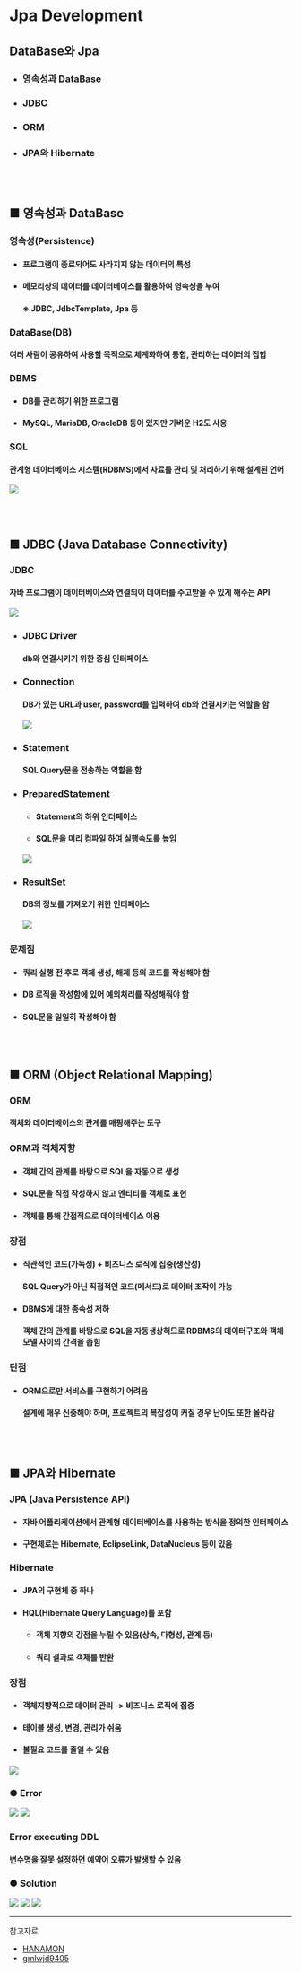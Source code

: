 # Jpa Development

## DataBase와 Jpa

* ### 영속성과 DataBase
* ### JDBC
* ### ORM
* ### JPA와 Hibernate

<br/>
<br/>

## ■ 영속성과 DataBase

### 영속성(Persistence)

* #### 프로그램이 종료되어도 사라지지 않는 데이터의 특성
* #### 메모리상의 데이터를 데이터베이스를 활용하여 영속성을 부여
  #### ※ JDBC, JdbcTemplate, Jpa 등

### DataBase(DB)

#### 여러 사람이 공유하여 사용할 목적으로 체계화하여 통합, 관리하는 데이터의 집합

### DBMS

* #### DB를 관리하기 위한 프로그램
* #### MySQL, MariaDB, OracleDB 등이 있지만 가벼운 H2도 사용

### SQL

#### 관계형 데이터베이스 시스템(RDBMS)에서 자료를 관리 및 처리하기 위해 설계된 언어

![](../../CS/CS_IMG/SQL.png)

<br/>
<br/>

## ■ JDBC (Java Database Connectivity)

### JDBC

#### 자바 프로그램이 데이터베이스와 연결되어 데이터를 주고받을 수 있게 해주는 API

![](../Image/jdbc.png)

* ### JDBC Driver
  #### db와 연결시키기 위한 중심 인터페이스
* ### Connection
  #### DB가 있는 URL과 user, password를 입력하여 db와 연결시키는 역할을 함
  ![](../Image/jdbc_conn.png)
* ### Statement
  #### SQL Query문을 전송하는 역할을 함
* ### PreparedStatement
    * #### Statement의 하위 인터페이스
    * #### SQL문을 미리 컴파일 하여 실행속도를 높임
  ![](../Image/jdbc_pstmt.png)
* ### ResultSet
  #### DB의 정보를 가져오기 위한 인터페이스
  ![](../Image/jdbc_rs.png)

### 문제점

* #### 쿼리 실행 전 후로 객체 생성, 해제 등의 코드를 작성해야 함
* #### DB 로직을 작성함에 있어 예외처리를 작성해줘야 함
* #### SQL문을 일일히 작성해야 함

<br/>
<br/>

## ■ ORM (Object Relational Mapping)

### ORM

#### 객체와 데이터베이스의 관계를 매핑해주는 도구

### ORM과 객체지향

* #### 객체 간의 관계를 바탕으로 SQL을 자동으로 생성
* #### SQL문을 직접 작성하지 않고 엔티티를 객체로 표현
* #### 객체를 통해 간접적으로 데이터베이스 이용

### 장점

* #### 직관적인 코드(가독성) + 비즈니스 로직에 집중(생산성)
  #### SQL Query가 아닌 직접적인 코드(메서드)로 데이터 조작이 가능
* #### DBMS에 대한 종속성 저하
  #### 객체 간의 관계를 바탕으로 SQL을 자동생상허므로 RDBMS의 데이터구조와 객체 모델 사이의 간격을 좁힘

### 단점

* #### ORM으로만 서비스를 구현하기 어려움
  #### 설계에 매우 신중해야 하며, 프로젝트의 복잡성이 커질 경우 난이도 또한 올라감

<br/>
<br/>

## ■ JPA와 Hibernate

### JPA (Java Persistence API)

* #### 자바 어플리케이션에서 관계형 데이터베이스를 사용하는 방식을 정의한 인터페이스
* #### 구현체로는 Hibernate, EclipseLink, DataNucleus 등이 있음

### Hibernate

* #### JPA의 구현체 중 하나
* #### HQL(Hibernate Query Language)를 포함
    * #### 객체 지향의 강점을 누릴 수 있음(상속, 다형성, 관계 등)
    * #### 쿼리 결과로 객체를 반환

### 장점

* #### 객체지향적으로 데이터 관리 -> 비즈니스 로직에 집중
* #### 테이블 생성, 변경, 관리가 쉬움
* #### 불필요 코드를 줄일 수 있음

![](../Image/jpa_insert.png)

### ● Error
![](../Image/entity_1.png)
![](../Image/jpa_error.png)
### Error executing DDL
#### 변수명을 잘못 설정하면 예약어 오류가 발생할 수 있음
### ● Solution
![](../Image/entity_2.png)
![](../Image/jpa_error_complete.png)
![](../Image/h2_todolist.png)

<hr/>

참고자료

* [HANAMON](https://hanamon.kr/orm%EC%9D%B4%EB%9E%80-nodejs-lib-sequelize-%EC%86%8C%EA%B0%9C/)
* [gmlwjd9405](https://gmlwjd9405.github.io/2019/02/01/orm.html)